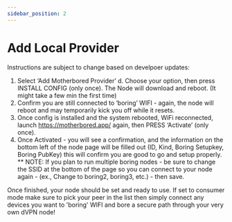 ```yaml
---
sidebar_position: 2
---
```


# Add Local Provider

Instructions are subject to change based on develpoer updates:

1. Select ‘Add Motherbored Provider’
    d. Choose your option, then press INSTALL CONFIG (only once). The Node will download and reboot. (It might take a few min the first time)
9. Confirm you are still connected to ‘boring’ WIFI - again, the node will reboot and may temporarily kick you off while it resets.
10. Once config is installed and the system rebooted, WiFi reconnected, launch https://motherbored.app/ again, then PRESS ‘Activate’ (only once).
11. Once Activated - you will see a confirmation, and the information on the bottom left of the node page will be filled out (ID, Kind, Boring Setupkey, Boring PubKey) this will confirm you are good to go and setup properly.
** NOTE: If you plan to run multiple boring nodes - be sure to change the SSID at the bottom of the page so you can connect to your node again - (ex., Change to boring2, boring3, etc.) - then save. 

Once finished, your node should be set and ready to use. If set to consumer mode make sure to pick your peer in the list then simply connect any devices you want to 'boring' WIFI and bore a secure path through your very own dVPN node!